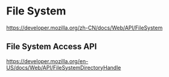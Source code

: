 # File System

https://developer.mozilla.org/zh-CN/docs/Web/API/FileSystem

## File System Access API

https://developer.mozilla.org/en-US/docs/Web/API/FileSystemDirectoryHandle
